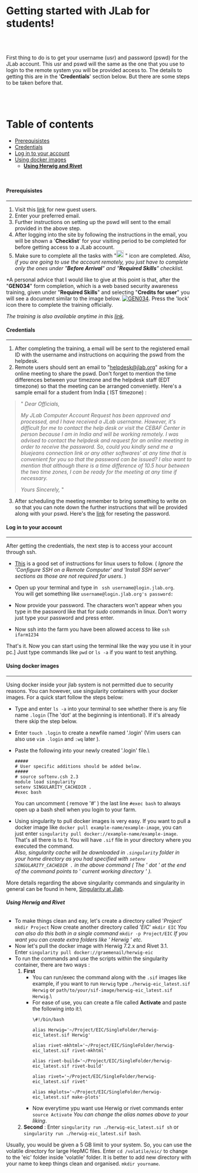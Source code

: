 # Getting started with JLab for students!

<br>
<br>

First thing to do is to get your username (usr) and password (pswd) for the JLab account. This usr and pswd will the same as the one that you use to login to the remote system  you will be provided access to. The details to getting this are in the '**Credentials**' section below. But there are some steps to be taken before that.

<br>
<br>

Table of contents
=================
<!--ts-->
* [Prerequisistes](#prerequisistes)
* [Credentials](#credentials)
* [Log in to your account](#log-in-to-your-account)
* [Using docker images](#using-docker-images)
  * [**Using Herwig and Rivet**](#using-herwig-and-rivet)
<!--te-->

<br>

#### Prerequisistes

------------

1. Visit this [link](https://misportal.jlab.org/jlabAccess/guests "link") for new guest users.
2. Enter your preferred email.
3. Further instructions on setting up the pswd will sent to the email provided in the above step.
4. After logging into the site by following the instructions in the email, you will be shown a '**Checklist**' for your visiting period to be completed for before getting access to a JLab account.
5. Make sure to complete all the tasks with "<img src="https://www.pngkit.com/png/full/281-2818982_red-exclamation-point-png.png" width="20" height="20"> " icon are completed.
*Also, if you are going to use the account remotely, you just have to complete only the ones under "**Before Arrival**" and "**Required Skills**" checklist.*

\*A personal advice that I would like to give at this point is that, after the "**GEN034**" form completion, which is a web based security awareness training, given under "**Required Skills**" and selecting "**Credits for user**" you will see a document similar to the image below. [![GEN034](~/Pictures/Screenshots/GEN034.png "GEN034")](~/Pictures/Screenshots/GEN034.png "GEN034"). Press the 'lock' icon there to complete the training officially.

*The training is also available anytime in this [link](https://www.jlab.org/human_resources/training/webbasedtraining "security training")*.

#### Credentials
------------

1.  After completing the training, a email will be sent to the registered email ID with the username and instructions on acquiring the pswd from the helpdesk.
2. Remote users should sent an email to "helpdesk@jlab.org" asking for a online meeting to share the pswd. Don't forget to mention the time differences between your timezone and the helpdesk staff (EDT timezone) so that the meeting can be arranged convenietly. Here's a sample email for a student from India ( IST timezone) :

  > " *Dear Officials,*
  >
  >*My JLab Computer Account Request has been approved and processed, and I have received a JLab username. However, it's difficult for me to contact the help desk
  >or visit the CEBAF Center in person because I am in India and will be working remotely. I was advised to contact the helpdesk and request for an online meeting
  >in order to receive the password. So, could you kindly send me a bluejeans connection link or any other softwares' at any time that is convenient for you so
  >that the password can be issued? I also want to mention that although there is a time difference of 10.5 hour between the two time zones, I can be ready for
  >the meeting at any time if necessary.*
  >
  >*Yours Sincerely,* "

3. After scheduling the meeting remember to bring something to write on so that you can note down the further instructions that will be provided along with your pswd. Here's the [link](https://jman.jlab.org/jpasswd "Password") for reseting the password.

#### Log in to your account

------------

After getting the credentials, the next step is to access your account through ssh.
-  [This](https://averagelinuxuser.com/how-to-install-and-use-ssh-on-linux/ "Linux ssh") is a good set of instructions for linux users to follow. ( *Ignore the 'Configure SSH on a Remote Computer' and 'Install SSH server' sections as those are not required for users*. )

- Open up your terminal and type in ` ssh username@login.jlab.org`.\
You will get something like `username@login.jlab.org's password:`

- Now provide your password. The characters won't appear when you type in the password like that for *sudo* commands in linux. Don't worry just type your password and press enter.

- Now ssh into the farm you have been allowed access to like `ssh ifarm1234`

That's it. Now you can start using the terminal like the way you use it in your pc.]
Just type commands like `pwd` or `ls -a` if you want to test anything.

#### Using docker images

------------

Using docker inside your jlab system is not permitted due to security reasons. You can however, use singularity containers with your docker images. For a quick start follow the steps below:

- Type and enter `ls -a` into your terminal to see whether there is any file name `.login` (The 'dot' at the beginning is intentional). If it's already there skip the step below.
- Enter `touch .login` to create a newfile named '.login' (Vim users can also use `vim .login` and `:wq` later ).
- Paste the following into your newly created '.login' file.\
    ```
    #####
    # User specific additions should be added below.
    #####
    # source softenv.csh 2.3
    module load singularity
    setenv SINGULARITY_CACHEDIR .
    #exec bash
    ```
    You can uncomment ( remove '#' ) the last line `#exec bash` to always open up a bash shell when you login to your farm.

- Using singularity to pull docker images is very easy. If you want to pull a docker image like `docker pull example-name/example-image`, you can just enter `singularity pull docker://example-name/example-image`. That's all there is to it. You will have `.sif` file in your directory where you executed the command.\
*Also, singularity cache will be downloaded in `.singularity` folder in your home directory as you had specified with `setenv SINGULARITY_CACHEDIR .` in the above command ( The *' dot '* at the end of the command points to *' current working directory '* ).*

More details regarding the above singularity commands and singularity in general can be found in here, [Singularity at Jlab](https://jeffersonlab.github.io/swcarpentry-jlab-singularity/ "Singularity at Jlab").

###### **Using Herwig and Rivet**

- To make things clean and eay, let's create a directory called '*Project*'
	`mkdir Project`
	Now create another directory called '*EIC*'
	`mkdir EIC`
	*You can also do this both in a single command*  `mkdir -p Project/EIC`
	*If you want you can create extra folders like *' Herwig '* etc.*
- Now let's pull the docker image with Herwig 7.2.x and Rivet 3.1.\
Enter `singularity pull docker://graemenail/herwig-eic`
- To run the commands and use the scripts within the singularity container, there are two ways :
	1. **First**
		- You can run/exec the command along with the `.sif` images like example, if you want to run `Herwig` type `./herwig-eic_latest.sif Herwig` or `path/to/your/sif-image/herwig-eic_latest.sif Herwig`.\
		- For ease of use, you can create a file called **Activate** and paste the following into it:\
			```
			\#!/bin/bash

			alias Herwig='~/Project/EIC/SingleFolder/herwig-eic_latest.sif Herwig'

			alias rivet-mkhtml='~/Project/EIC/SingleFolder/herwig-eic_latest.sif rivet-mkhtml'

			alias rivet-build='~/Project/EIC/SingleFolder/herwig-eic_latest.sif rivet-build'

			alias rivet='~/Project/EIC/SingleFolder/herwig-eic_latest.sif rivet'

			alias mkplots='~/Project/EIC/SingleFolder/herwig-eic_latest.sif make-plots'
			```
		- Now everytime ypu want use Herwig or rivet commands enter `source Activate`
		*You can change the alias names above to your liking*.
	2. **Second** : Enter `singularity run ./herwig-eic_latest.sif sh` or `singularity run ./herwig-eic_latest.sif bash`.

Usually, you would be given a 5 GB limit to your system. So, you can use the volatile directory for large HepMC files. Enter `cd /volatile/eic/` to change to the 'eic' folder inside 'volatile' folder. It is better to add new directory with your name to keep things clean and organised. `mkdir yourname`.
